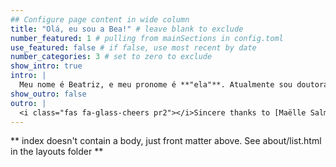 ```yaml
---
## Configure page content in wide column
title: "Olá, eu sou a Bea!" # leave blank to exclude
number_featured: 1 # pulling from mainSections in config.toml
use_featured: false # if false, use most recent by date
number_categories: 3 # set to zero to exclude
show_intro: true
intro: |
  Meu nome é Beatriz, e meu pronome é **"ela"**. Atualmente sou doutoranda em Ciência Ambiental (PROCAM/IEE/USP) na Universidade de São Paulo. Sou pesquisadora no Projeto Temático FAPESP [MacroAmb - Governança ambiental da Macrometrópole Paulista face à variabilidade climática](https://bv.fapesp.br/pt/auxilios/97000/governanca-ambiental-da-macrometropole-paulista-face-a-variabilidade-climatica/). Faço parte voluntariamente da equipe da Secretaria Executiva da [Revista Ambiente & Sociedade](http://www.scielo.br/scielo.php?script=sci_serial&pid=1414-753X&lng=pt&nrm=iso), uma revista científica Brasileira que é referência em estudos interdisciplinares sobre ambiente e sociedade. <br> <Br> Sou co-organizadora da [R-Ladies São Paulo](https://www.meetup.com/R-Ladies-Sao-Paulo/), uma comunidade que tem como objetivo promover a diversidade de gênero na comunidade da linguagem `R`. <br> <Br>  Sou [instrutora de `tidyverse` certificada pela RStudio](https://education.rstudio.com/trainers/people/milz+beatriz/). <br> <Br> Caso você queira fazer uma pergunta sobre `R`, recomendo que poste [neste fórum](https://discourse.curso-r.com/), pois é um local que eu costumo responder perguntas com frequência. <br> <br> Quando não estou estudando/trabalhando/programando, gosto muito de passar tempo e assistir série com meus irmãos, praticar yoga, tirar fotos das plantas e flores do jardim, jogar com amigas e amigos *(saudades)*, e brincar com os animais que vivem aqui em casa (atualmente 2 gatas e 6 cachorros). <br> <br> Atualmente na saga de assistir Naruto, e lendo livros da [bell hooks](https://elefanteeditora.com.br/quem-e-bell-hooks/).
show_outro: false
outro: |
  <i class="fas fa-glass-cheers pr2"></i>Sincere thanks to [Maëlle Salmon](https://masalmon.eu/) for her help naming this Hugo theme!
---
```


** index doesn't contain a body, just front matter above.
See about/list.html in the layouts folder **
